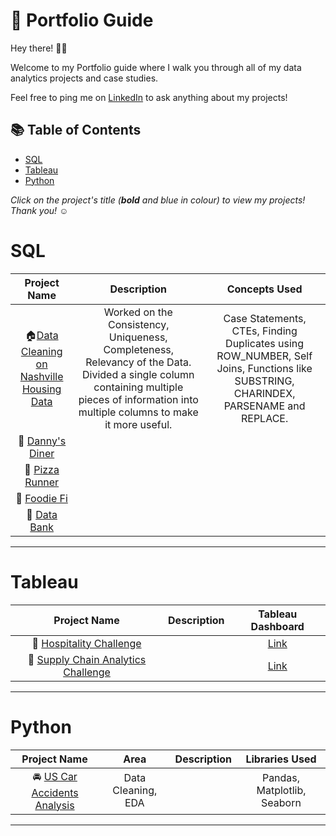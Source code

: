 # :book: Portfolio Guide

Hey there! 🙋‍♀️

Welcome to my Portfolio guide where I walk you through all of my data analytics projects and case studies.

Feel free to ping me on [LinkedIn](https://www.linkedin.com/in/priya-palak/) to ask anything about my projects!

## :books: Table of Contents

- [SQL]()
- [Tableau]()
- [Python]()

 *Click on the project's title (**bold** and blue in colour) to view my projects! Thank you!* ☺️
 
 # SQL
 
 Project Name| Description|Concepts Used
 :------------:|:------------:|:------------:
:house:[Data Cleaning on Nashville Housing Data](https://github.com/PriyaPalak/Data-Cleaning-on-Nashville-Housing-Data)| Worked on the Consistency, Uniqueness, Completeness, Relevancy of the Data. Divided a single column containing multiple pieces of information into multiple columns to make it more useful.|Case Statements, CTEs, Finding Duplicates using ROW_NUMBER, Self Joins, Functions like SUBSTRING, CHARINDEX, PARSENAME and REPLACE.
:spaghetti: [Danny's Diner](https://github.com/PriyaPalak/8-Week-SQL-Challenge/tree/main/Case%20Study%20%231%20-%20Danny's%20Diner)|  |    |
:pizza: [Pizza Runner](https://github.com/PriyaPalak/8-Week-SQL-Challenge/tree/main/Case%20Study%20%232%20-%20Pizza%20Runner)|    |    |
:ramen: [Foodie Fi](https://github.com/PriyaPalak/8-Week-SQL-Challenge/tree/main/Case%20Study%20%233%20-%20Foodie-Fi)|    |   |
:money_with_wings: [Data Bank](https://github.com/PriyaPalak/8-Week-SQL-Challenge/tree/main/Case%20Study%20%234%20-%20Data%20Bank)|   |   |

***

# Tableau

 Project Name| Description| Tableau Dashboard 
 :------------:|:------------:|:------------:
 :hotel: [Hospitality Challenge](https://github.com/PriyaPalak/Hospitality-Challenge) |   |  [Link](https://public.tableau.com/app/profile/priya.palak7639/viz/HospitalityChallenge/DashboardInsights) |
 :truck: [Supply Chain Analytics Challenge](https://github.com/PriyaPalak/Supply-Chain-Analytics-Challenge)|   |  [Link](https://public.tableau.com/app/profile/priya.palak7639/viz/FMCGChallenge/Story1) |
 
 
 ***
 
 # Python
 
 Project Name|Area | Description|Libraries Used
 :------------:|:------------:|:------------:|:-----------:
 :oncoming_automobile: [US Car Accidents Analysis](https://github.com/PriyaPalak/EDA-on-US-Car-Accidents)| Data Cleaning, EDA   |   | Pandas, Matplotlib, Seaborn  |
 
***
